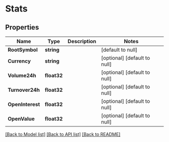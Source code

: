 # Stats

## Properties
Name | Type | Description | Notes
------------ | ------------- | ------------- | -------------
**RootSymbol** | **string** |  | [default to null]
**Currency** | **string** |  | [optional] [default to null]
**Volume24h** | **float32** |  | [optional] [default to null]
**Turnover24h** | **float32** |  | [optional] [default to null]
**OpenInterest** | **float32** |  | [optional] [default to null]
**OpenValue** | **float32** |  | [optional] [default to null]

[[Back to Model list]](../README.md#documentation-for-models) [[Back to API list]](../README.md#documentation-for-api-endpoints) [[Back to README]](../README.md)


